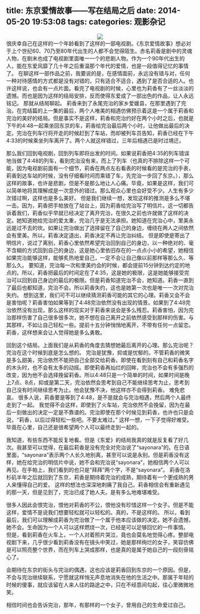 title: 东京爱情故事——写在结局之后
date: 2014-05-20 19:53:08
tags: 
categories: 观影杂记
---
<div style="text-align:center"><img src ="http://ww3.sinaimg.cn/large/6d5c542djw1egl1m31k9xj20m80etabw.jpg" /></div> 
很庆幸自己在这样的一个年龄看到了这样的一部电视剧。《东京爱情故事》想必对于上个世纪60、70乃至80年代出生的人都不会觉得陌生。赤名莉香是剧中的灵魂人物，在剧末也成了电视剧里面唯一一个的悲剧人物。作为一个90年代出生的人，能在东爱风靡了几十年之后重温那个年代的爱情，也是一段值得记忆的事情了。      
在聊这样一部作品之前，我要说的是，在感情面前，永远没有错与对，任何一种对待感情的方式都是没有对错的，只有适合不适合，遇到了是否合适的人。也许这样说，也会有一点片面。看完了电视剧的时候，心里也为莉香有了一丝淡淡的遗憾。而也是因为这样的结局安排，反而使得东爱成了一部出色的作品，让人永远铭记。
那就从结局聊起。<!--more-->
莉香来到了永尾完治的家乡爱媛县，在那里遇到了完治。在完结篇的上一集的最后，两个人唯美的相遇仿佛预示着这是一个属于莉香和完治的美好的结局。但是事实不是这样，莉香和完治约好在两个小时之后，也就是下午的4:48一起乘坐回东京的车，莉香给完治最后两个小时，让他做出最后的决定。完治在列车行将开走的时候赶到了车站，而却被列车员告知，莉香已经在下午4:33的时候乘坐列车离开了。两个人就这样错过，三年后相遇已是时过境迁。

那么我们回到电视剧，回到列车即将出发的时间。如果说莉香把4:35的列车错误地当做了4:48的列车，看到完治没有来，而上了列车（也真的不排除这样一个可能，因为电视剧前面有一个细节，莉香在两点左右看表的时候看的是完治的手表，莉香到达车站的时候，没有仔细看时间而乘错了车，先完治一步回了东京。），那么这样的故事，也许是悲剧，但是不是那么地让人心痛。毕竟，如果是这样，我们可以简单地将其理解成是一次意外的错过。那么观众心里也会好受不少。人生有多少次错过啊，这样也是多么美好。
但是我们继续一想，发现这样的推测是多么不堪一击。因为，莉香把手帕放在了站台上，因为莉香给完治写了明信片。这一切都告诉着我们，莉香似乎早就已经决定了离开完治，在很久之前也许就做了这样的决定。她知道她给完治的爱太重，完治几乎是无法承担。她知道在完治心中，里美永远是过不去的坎。如果让完治做出了选择留在了自己的身边，缠绕在两人之间依然会有里美。所以，莉香决定退出，莉香决定不再让完治纠结。
但是即使是寄出了明信片，说过了离别，莉香心里依然希望完治回到自己的身边，以一种绝对的、毫不含糊的方式回到自己的身边，这是她心里依旧存在的一点点小小的希望，她相信如果完治能够这样，能够炙热地爱自己，一定不会让自己像以前那样等那么久、等那么久。
要知道，完治每一次和里美约会的时候，都会提前15分钟到达约定的地点的。所以，莉香把最后的时间定在了4:35，这是她的极限，这是她能够接受完治可以回到自己身边的最后的极限。但是莉香知道完治不会，她知道。莉香一直到了最后也都知道，完治不会。所以莉香失约，这也是她第一次也是唯一一次对完治失约。
想到这里，我们可不可以继续猜测莉香可能的其它的心理。莉香又会不会是害怕呢？莉香害怕如果等到了4:48完治依然没有出现的情景。如果到了4:48完治依然没有出现，那么这样的现实对于莉香来说会是多么残忍。莉香害怕，因为完治那样伤害了自己很多很多次，她不想在自己离开之前依然感受到那样的伤害。与其那样，不如让自己轻松一些。提前十五分钟悄悄地离开，不带有任何一点留恋。莉香，这样想来会让人觉得她是多么勇敢。

回到这个结局。上面我们是从莉香的角度去猜想她最后离开的心理。那么完治呢？完治在这个时候到底是怎么想的。
完治是犹豫，抑或是忧郁的。不管莉香的微笑是多么甜美，完治依然不能把自己全部交给莉香。即使在看到刻有自己和莉香名字的木头时，也不会有太多的动摇。即使莉香再灿烂的回眸，完治也不会有多强烈的改变，因为他不会选择挽留莉香。所以4:48只是一个简单的时间，如果时间是晚上7点、8点，抑或是第二天，完治依然会思考到自己不能继续思考为止，思考到自己没有时间继续思考为止。他会犹豫不决，他这样亦不会得到莉香。
难免悲哀。
很多人说，莉香要是等到了4:48，是不是就会与完治相遇，然后两个人最终走到了一起。
我觉得不会这样，即使到了火车站，完治依然不会挽留，因为在最后一刻做出的决定一定是不靠谱的。完治即使在那个时候见到莉香，也许也只是会说，“莉香，以后过得轻松一些吧。不要太难过。”
这样一想，一下子觉得好难受。毕竟在心里，自己还是很希望两个人可以最终走到一起的。

我知道，有些东西不能反复地看。但是《东爱》的结局我真的就是反复看了好几次。我甚至可以觉得，在最后莉香是没有完全对完治说了“sayonara”的。在日语里面，“sayonara”表示两个人长久地别离，甚至可以说是永别。但是莉香没有这样，她在给完治的明信片中说，她不会和完治说“sayonara”，她相信两个人可以再见。在手帕上，我们看到的也只是“拜拜”两个字，不是“sayonara”。
莉香在洛杉矶半年之后就回到了东京，莉香是期待着完治的成熟，期待着有一个更成熟的男人来懂得自己的爱。
这样的想法也深深地刺痛了我自己。莉香相信会有重新遇见的那一天，但是见到了，完治已成了她人夫。是有多么地难堪难受。

很多人因此会恨完治，恨他对莉香的不公，恨他没有珍惜这样一个女子。但是不能这样，爱情不是说我们想要轻松就可以轻松的。真的，不是这样的。
所以，看到最后，我们可以理解成莉香为完治做了一个属于他本应该做的决定。她不会遗憾，她不会。生命因为一个人可以这样燃烧一次，已经是可以足够回忆的一件事情。
但是，看到莉香在火车上，一个人对着照片哭泣，竟也会莫名地觉得心疼。整部电视剧下来，几乎很少看到莉香没有在镜头中笑过，她是那样绚烂的女子，笑容仿佛是可以照亮整个世界，而在列车上哭成那样，也是真的是属于她自己的一段刻骨铭心了。

会期待在东京的街头与完治的偶遇，这也应该是莉香回到东京的一个原因。但是，不会与完治继续联系，宁愿就这样悄无声息地消失在他的生活之中。那属于年轻的时候的傻事，就应该留在人来人往的路途之中，只在不经意间勾起，往心里微微地笑。

相信时间也会告诉完治，那年，有那样的一个女子，曾用自己的生命爱过自己。

